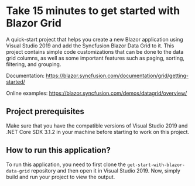 # Take 15 minutes to get started with Blazor Grid 

A quick-start project that helps you create a new Blazor application using Visual Studio 2019 and add the Syncfusion Blazor Data Grid to it. This project contains simple code customizations that can be done to the data grid columns, as well as some important features such as paging, sorting, filtering, and grouping. 

Documentation: https://blazor.syncfusion.com/documentation/grid/getting-started/

Online examples: https://blazor.syncfusion.com/demos/datagrid/overview/
 
## Project prerequisites

Make sure that you have the compatible versions of Visual Studio 2019 and .NET Core SDK 3.1.2 in your machine before starting to work on this project.

## How to run this application?

To run this application, you need to first clone the `get-start-with-blazor-data-grid` repository and then open it in Visual Studio 2019. Now, simply build and run your project to view the output.











